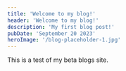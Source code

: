 ```yaml
---
title: 'Welcome to my blog!'
header: 'Welcome to my blog!'
description: 'My first blog post!'
pubDate: 'September 20 2023'
heroImage: '/blog-placeholder-1.jpg'
---
```


This is a test of my beta blogs site.
